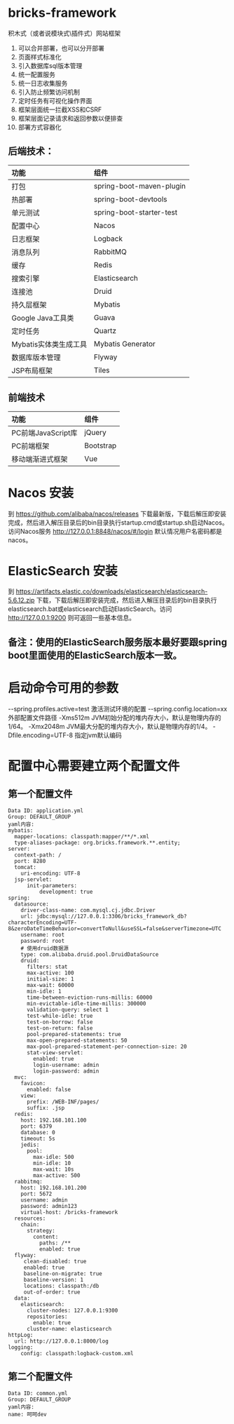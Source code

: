 # bricks-framework
积木式（或者说模块式\插件式）网站框架
1. 可以合并部署，也可以分开部署
2. 页面样式标准化
3. 引入数据库sql版本管理
4. 统一配置服务
5. 统一日志收集服务
6. 引入防止频繁访问机制
7. 定时任务有可视化操作界面
8. 框架层面统一拦截XSS和CSRF
9. 框架层面记录请求和返回参数以便排查
10. 部署方式容器化

## 后端技术：
功能|组件
:-|:-
打包|spring-boot-maven-plugin
热部署|spring-boot-devtools
单元测试|spring-boot-starter-test
配置中心|Nacos
日志框架|Logback
消息队列|RabbitMQ
缓存|Redis
搜索引擎|Elasticsearch
连接池|Druid
持久层框架|Mybatis
Google Java工具类|Guava
定时任务|Quartz
Mybatis实体类生成工具|Mybatis Generator
数据库版本管理|Flyway
JSP布局框架|Tiles

## 前端技术
功能|组件
:-|:-
PC前端JavaScript库|jQuery
PC前端框架|Bootstrap
移动端渐进式框架|Vue

# Nacos 安装
到 https://github.com/alibaba/nacos/releases 下载最新版，下载后解压即安装完成，然后进入解压目录后的bin目录执行startup.cmd或startup.sh启动Nacos。访问Nacos服务 http://127.0.0.1:8848/nacos/#/login 默认情况用户名密码都是nacos。

# ElasticSearch 安装
到 https://artifacts.elastic.co/downloads/elasticsearch/elasticsearch-5.6.12.zip 下载，下载后解压即安装完成，然后进入解压目录后的bin目录执行elasticsearch.bat或elasticsearch启动ElasticSearch。访问 http://127.0.0.1:9200 则可返回一些基本信息。
## 备注：使用的ElasticSearch服务版本最好要跟spring boot里面使用的ElasticSearch版本一致。

# 启动命令可用的参数
--spring.profiles.active=test 激活测试环境的配置
--spring.config.location=xx 外部配置文件路径
-Xms512m JVM初始分配的堆内存大小，默认是物理内存的1/64。
-Xmx2048m JVM最大分配的堆内存大小，默认是物理内存的1/4。
-Dfile.encoding=UTF-8 指定jvm默认编码

# 配置中心需要建立两个配置文件
## 第一个配置文件
```
Data ID: application.yml 
Group: DEFAULT_GROUP
yaml内容:
mybatis:
  mapper-locations: classpath:mapper/**/*.xml
  type-aliases-package: org.bricks.framework.**.entity;
server:
  context-path: /
  port: 8280
  tomcat:
    uri-encoding: UTF-8
  jsp-servlet:
      init-parameters:
          development: true
spring:
  datasource:
    driver-class-name: com.mysql.cj.jdbc.Driver
    url: jdbc:mysql://127.0.0.1:3306/bricks_framework_db?characterEncoding=UTF-8&zeroDateTimeBehavior=convertToNull&useSSL=false&serverTimezone=UTC
    username: root
    password: root
    # 使用druid数据源
    type: com.alibaba.druid.pool.DruidDataSource
    druid:
      filters: stat
      max-active: 100
      initial-size: 1
      max-wait: 60000
      min-idle: 1
      time-between-eviction-runs-millis: 60000
      min-evictable-idle-time-millis: 300000
      validation-query: select 1
      test-while-idle: true
      test-on-borrow: false
      test-on-return: false
      pool-prepared-statements: true
      max-open-prepared-statements: 50
      max-pool-prepared-statement-per-connection-size: 20
      stat-view-servlet:
        enabled: true
        login-username: admin
        login-password: admin
  mvc:
    favicon:
      enabled: false
    view:
      prefix: /WEB-INF/pages/
      suffix: .jsp
  redis: 
    host: 192.168.101.100
    port: 6379
    database: 0
    timeout: 5s
    jedis:
      pool:
        max-idle: 500
        min-idle: 10
        max-wait: 10s
        max-active: 500
  rabbitmq:
    host: 192.168.101.200
    port: 5672
    username: admin
    password: admin123
    virtual-host: /bricks-framework
  resources:
    chain:
      strategy:
        content:
          paths: /**
          enabled: true
  flyway: 
     clean-disabled: true 
     enabled: true
     baseline-on-migrate: true
     baseline-version: 1
     locations: classpath:/db
     out-of-order: true
  data:
    elasticsearch:
      cluster-nodes: 127.0.0.1:9300
      repositories:
        enable: true
      cluster-name: elasticsearch
httpLog:
  url: http://127.0.0.1:8000/log
logging:
    config: classpath:logback-custom.xml
```


## 第二个配置文件
```
Data ID: common.yml
Group: DEFAULT_GROUP
yaml内容:
name: 呵呵dev
```